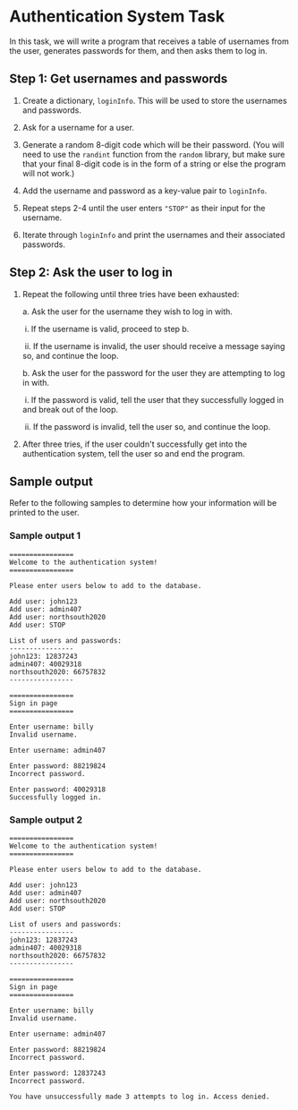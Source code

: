 # Authentication System Task

In this task, we will write a program that receives a table of usernames from the user, generates passwords for them, and then asks them to log in.

## Step 1: Get usernames and passwords

1.  Create a dictionary, `loginInfo`. This will be used to store the usernames and passwords.

2.  Ask for a username for a user.

3.  Generate a random 8-digit code which will be their password. (You will need to use the `randint` function from the `random` library, but make sure that your final 8-digit code is in the form of a string or else the program will not work.)

4.  Add the username and password as a key-value pair to `loginInfo`.

5.  Repeat steps 2-4 until the user enters `"STOP"` as their input for the username.

6.  Iterate through `loginInfo` and print the usernames and their associated passwords.

## Step 2: Ask the user to log in

1.  Repeat the following until three tries have been exhausted:

    a. Ask the user for the username they wish to log in with.

    ​	i. If the username is valid, proceed to step b.

    ​	ii. If the username is invalid, the user should receive a message saying so, and continue the loop.

    b. Ask the user for the password for the user they are attempting to log in with.

    ​	i. If the password is valid, tell the user that they successfully logged in and break out of the loop.

    ​	ii. If the password is invalid, tell the user so, and continue the loop.

2.  After three tries, if the user couldn't successfully get into the authentication system, tell the user so and end the program.

## Sample output

Refer to the following samples to determine how your information will be printed to the user.

### Sample output 1

```console
================
Welcome to the authentication system!
================

Please enter users below to add to the database.

Add user: john123
Add user: admin407
Add user: northsouth2020
Add user: STOP

List of users and passwords:
----------------
john123: 12837243
admin407: 40029318
northsouth2020: 66757832
----------------
	
================
Sign in page
================

Enter username: billy
Invalid username.

Enter username: admin407

Enter password: 88219824
Incorrect password.

Enter password: 40029318
Successfully logged in.
```

### Sample output 2

```console
================
Welcome to the authentication system!
================

Please enter users below to add to the database.

Add user: john123
Add user: admin407
Add user: northsouth2020
Add user: STOP

List of users and passwords:
----------------
john123: 12837243
admin407: 40029318
northsouth2020: 66757832
----------------
	
================
Sign in page
================

Enter username: billy
Invalid username.

Enter username: admin407

Enter password: 88219824
Incorrect password.

Enter password: 12837243
Incorrect password.

You have unsuccessfully made 3 attempts to log in. Access denied.
```

